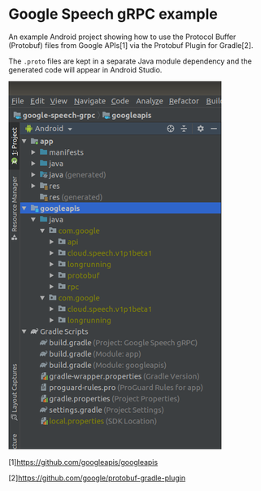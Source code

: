 # Google Speech gRPC example

An example Android project showing how to use the Protocol Buffer (Protobuf) files from Google APIs[1] via the Protobuf Plugin for Gradle[2].

The `.proto` files are kept in a separate Java module dependency and the generated code will appear in Android Studio.

![Screenshot of generated files](https://github.com/MattLaurie/google-speech-grpc/blob/master/screenshot.png?raw=true)

[1]https://github.com/googleapis/googleapis

[2]https://github.com/google/protobuf-gradle-plugin

